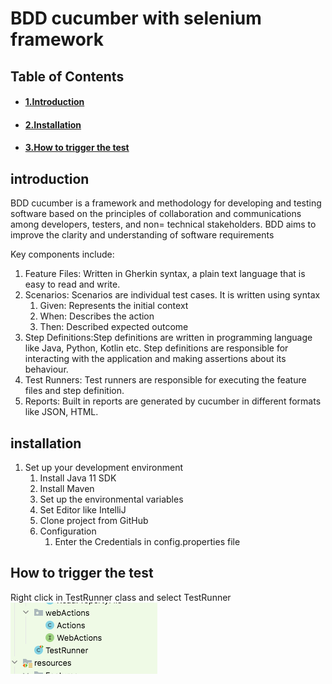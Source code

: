 # BDD cucumber with selenium framework

## Table of Contents
 - #### [1.Introduction](#1-introduction)
 - #### [2.Installation](#3-installation)
 - #### [3.How to trigger the test](#3-how-to-trigger-the-test)
 
## introduction
BDD cucumber is a framework and methodology for developing and testing software based on the principles of collaboration and communications among developers,
testers, and non= technical stakeholders. BDD aims to improve the clarity and understanding of software requirements

Key components include:
1. Feature Files: Written in Gherkin syntax, a plain text language that is easy to read and write.
2. Scenarios: Scenarios are individual test cases. It is written using syntax
   1. Given: Represents the initial context
   2. When: Describes the action
   3. Then: Described expected outcome
3. Step Definitions:Step definitions are written in programming language like Java, Python, Kotlin etc. Step definitions are responsible for interacting with the 
                    application and making assertions about its behaviour.
4. Test Runners: Test runners are responsible for executing the feature files and step definition.
5. Reports: Built in reports are generated by cucumber in different formats like JSON, HTML.

## installation
1. Set up your development environment
   1. Install Java 11 SDK
   2. Install Maven 
   3. Set up the environmental variables
   4. Set Editor like IntelliJ
   5. Clone project from GitHub
   6. Configuration
      1. Enter the Credentials in config.properties file
   
## How to trigger the test
Right click in TestRunner class and select TestRunner
![img.png](img.png)


